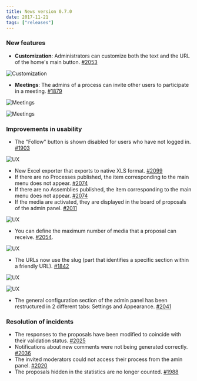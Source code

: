 ```yaml
---
title: News version 0.7.0
date: 2017-11-21
tags: ["releases"]
---
```


### New features

* **Customization**: Administrators can customize both the text and the URL of the home's main button. [#2053](https://github.com/decidim/decidim/pull/2053)

![Customization](/uploads/release-0.7.0-image-1.gif)

* **Meetings**: The admins of a process can invite other users to participate in a meeting. [#1879](https://github.com/decidim/decidim/pull/1879)

![Meetings](/uploads/release-0.7.0-image-2.png)

![Meetings](/uploads/release-0.7.0-image-3.png)

### Improvements in usability

* The "Follow" button is shown disabled for users who have not logged in. [#1903](https://github.com/decidim/decidim/pull/1903)

![UX](/uploads/release-0.7.0-image-4.gif)

* New Excel exporter that exports to native XLS format. [#2099](https://github.com/decidim/decidim/pull/2099)
* If there are no Processes published, the item corresponding to the main menu does not appear. [#2074](https://github.com/decidim/decidim/pull/2074)
* If there are no Assemblies published, the item corresponding to the main menu does not appear. [#2074](https://github.com/decidim/decidim/pull/2074)
* If the media are activated, they are displayed in the board of proposals of the admin panel. [#2011](https://github.com/decidim/decidim/pull/2011)

![UX](/uploads/release-0.7.0-image-5.png)

* You can define the maximum number of media that a proposal can receive. [#2054](https://github.com/decidim/decidim/pull/2054).

![UX](/uploads/release-0.7.0-image-6.png)

* The URLs now use the slug (part that identifies a specific section within a friendly URL). [#1842](https://github.com/decidim/decidim/pull/1842)

![UX](/uploads/release-0.7.0-image-7.png)

![UX](/uploads/release-0.7.0-image-8.png)

* The general configuration section of the admin panel has been restructured in 2 different tabs: Settings and Appearance. [#2041](https://github.com/decidim/decidim/pull/2041)

### Resolution of incidents

* The responses to the proposals have been modified to coincide with their validation status. [#2025](https://github.com/decidim/decidim/pull/2025)
* Notifications about new comments were not being generated correctly. [#2036](https://github.com/decidim/decidim/pull/2036)
* The invited moderators could not access their process from the amin panel. [#2020](https://github.com/decidim/decidim/pull/2020)
* The proposals hidden in the statistics are no longer counted. [#1988](https://github.com/decidim/decidim/pull/1988)
